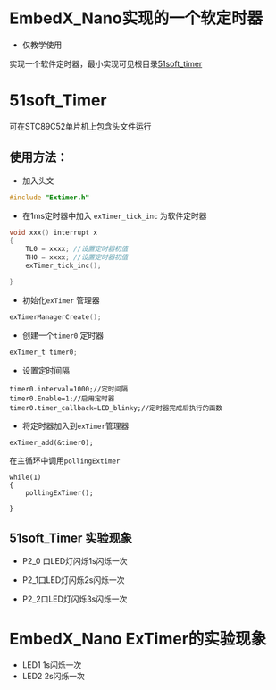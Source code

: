 # EmbedX_Nano实现的一个软定时器

- 仅教学使用

实现一个软件定时器，最小实现可见根目录[51soft_timer](./51soft_timer)

# 51soft_Timer 

可在STC89C52单片机上包含头文件运行

## 使用方法：

- 加入头文

```c
#include "Extimer.h"
```

- 在1ms定时器中加入 `exTimer_tick_inc` 为软件定时器

```c
void xxx() interrupt x
{
	TL0 = xxxx; //设置定时器初值
    TH0 = xxxx; //设置定时器初值
    exTimer_tick_inc();

}
```

- 初始化`exTimer` 管理器

```c
exTimerManagerCreate();
```
- 创建一个`timer0` 定时器

```c
exTimer_t timer0;
```
- 设置定时间隔

```
timer0.interval=1000;//定时间隔
timer0.Enable=1;//启用定时器
timer0.timer_callback=LED_blinky;//定时器完成后执行的函数
```

- 将定时器加入到`exTimer`管理器

```
exTimer_add(&timer0);
```

在主循环中调用`pollingExtimer`

```
while(1)
{
	pollingExTimer();

}
```

## 51soft_Timer 实验现象

- P2_0 口LED灯闪烁1s闪烁一次

- P2_1口LED灯闪烁2s闪烁一次

- P2_2口LED灯闪烁3s闪烁一次

# EmbedX_Nano ExTimer的实验现象
- LED1 1s闪烁一次
- LED2 2s闪烁一次

